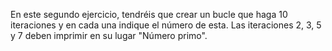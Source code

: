 En este segundo ejercicio, tendréis que crear un bucle que haga 10 iteraciones y en cada una indique el número de esta. Las iteraciones 2, 3, 5 y 7 deben imprimir en su lugar "Número primo".
